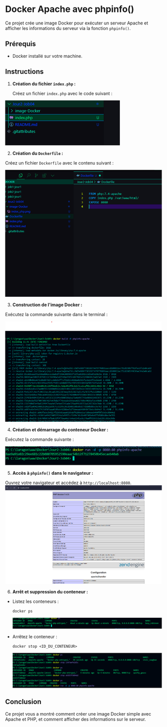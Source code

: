 # Docker Apache avec phpinfo()

Ce projet crée une image Docker pour exécuter un serveur Apache et afficher les informations du serveur via la fonction `phpinfo()`.

## Prérequis

* Docker installé sur votre machine.

## Instructions

1. **Création du fichier `index.php` :**

   Créez un fichier `index.php` avec le code suivant :


   <?php
    phpinfo();
    ?>



![alt text](image-Docker/index_php.png)

2. **Création du `Dockerfile` :**

Créez un fichier `Dockerfile` avec le contenu suivant :

![alt text](image-Docker/dockerfile.png)


3. **Construction de l'image Docker :**

Exécutez la commande suivante dans le terminal :

![alt text](image-Docker/docker_build.png)


4. **Création et démarrage du conteneur Docker :**

Exécutez la commande suivante :

![alt text](image-Docker/docker_run.png)


5. **Accès à `phpinfo()` dans le navigateur :**

Ouvrez votre navigateur et accédez à `http://localhost:8080`.
![alt text](image-Docker/phpinfo_page.png)


6. **Arrêt et suppression du conteneur :**

* Listez les conteneurs :

  ```
  docker ps
  ```

  ![alt text](image-Docker/docker_ps.png)

* Arrêtez le conteneur :

  ```
  docker stop <ID_DU_CONTENEUR>
  ```

  ![alt text](image-Docker/docker_stop.png)



## Conclusion

Ce projet vous a montré comment créer une image Docker simple avec Apache et PHP, et comment afficher des informations sur le serveur.
